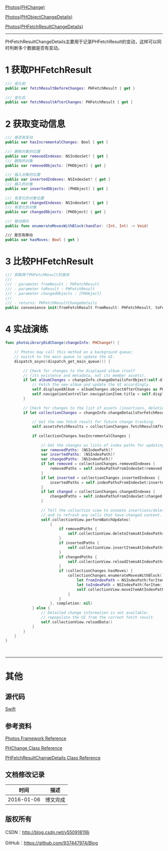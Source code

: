[Photos(PHChange)](https://github.com/937447974/Blog/blob/master/IOS/Media%20Layer/Photos/Photos(PHChange).md)

[Photos(PHObjectChangeDetails)](https://github.com/937447974/Blog/blob/master/IOS/Media%20Layer/Photos/Photos(PHObjectChangeDetails).md)

[Photos(PHFetchResultChangeDetails)](https://github.com/937447974/Blog/blob/master/IOS/Media%20Layer/Photos/Photos(PHFetchResultChangeDetails).md)

---

PHFetchResultChangeDetails主要用于记录PHFetchResult的变动，这样可以同时判断多个数据是否有变动。

# 1 获取PHFetchResult

```swift
/// 变化前
public var fetchResultBeforeChanges: PHFetchResult { get }
    
/// 变化后
public var fetchResultAfterChanges: PHFetchResult { get }
``` 

# 2 获取变动信息

```swift
/// 是否有变动
public var hasIncrementalChanges: Bool { get }
    
/// 删除对象的位置
public var removedIndexes: NSIndexSet? { get }
/// 删除的对象
public var removedObjects: [PHObject] { get }
    
/// 插入对象的位置
public var insertedIndexes: NSIndexSet? { get }
/// 插入的对象
public var insertedObjects: [PHObject] { get }
    
/// 有变化的对象位置
public var changedIndexes: NSIndexSet? { get }
/// 有变化的对象
public var changedObjects: [PHObject] { get }
    
/// 移动照片
public func enumerateMovesWithBlock(handler: (Int, Int) -> Void)

/// 是否有移动
public var hasMoves: Bool { get }
```

# 3 比较PHFetchResult

```swift
/// 获取两个PHFetchResult的差异
///
/// - parameter fromResult : PHFetchResult
/// - parameter toResult : PHFetchResult
/// - parameter changedObjects : [PHObject]
///
/// - returns: PHFetchResultChangeDetails
public convenience init(fromFetchResult fromResult: PHFetchResult, toFetchResult toResult: PHFetchResult, changedObjects: [PHObject])
```

# 4 实战演练

```swift
func photoLibraryDidChange(changeInfo: PHChange!) {
    
    // Photos may call this method on a background queue;
    // switch to the main queue to update the UI.
    dispatch_async(dispatch_get_main_queue()) {
        
        // Check for changes to the displayed album itself
        // (its existence and metadata, not its member assets).
        if let albumChanges = changeInfo.changeDetailsForObject(self.displayedAlbum) {
            // Fetch the new album and update the UI accordingly.
            self.displayedAlbum = albumChanges.objectAfterChanges as PHAssetCollection
            self.navigationController.navigationItem.title = self.displayedAlbum.localizedTitle
        }
        
        // Check for changes to the list of assets (insertions, deletions, moves, or updates).
        if let collectionChanges = changeInfo.changeDetailsForFetchResult(self.assetsFetchResults) {
            
            // Get the new fetch result for future change tracking.
            self.assetsFetchResults = collectionChanges.fetchResultAfterChanges
            
            if collectionChanges.hasIncrementalChanges {
                
                // Get the changes as lists of index paths for updating the UI.
                var removedPaths: [NSIndexPath]?
                var insertedPaths: [NSIndexPath]?
                var changedPaths: [NSIndexPath]?
                if let removed = collectionChanges.removedIndexes {
                    removedPaths = self.indexPathsFromIndexSet(removed)
                }
                if let inserted = collectionChanges.insertedIndexes {
                    insertedPaths = self.indexPathsFromIndexSet(inserted)
                }
                if let changed = collectionChanges.changedIndexes {
                    changedPaths = self.indexPathsFromIndexSet(changed)
                }
                
                // Tell the collection view to animate insertions/deletions/moves
                // and to refresh any cells that have changed content.
                self.collectionView.performBatchUpdates(
                    {
                        if removedPaths {
                            self.collectionView.deleteItemsAtIndexPaths(removedPaths)
                        }
                        if insertedPaths {
                            self.collectionView.insertItemsAtIndexPaths(insertedPaths)
                        }
                        if changedPaths {
                            self.collectionView.reloadItemsAtIndexPaths(changedPaths)
                        }
                        if (collectionChanges.hasMoves) {
                            collectionChanges.enumerateMovesWithBlock() { fromIndex, toIndex in
                                let fromIndexPath = NSIndexPath(forItem: fromIndex, inSection: 0)
                                let toIndexPath = NSIndexPath(forItem: toIndex, inSection: 0)
                                self.collectionView.moveItemAtIndexPath(fromIndexPath, toIndexPath: toIndexPath)
                            }
                        }
                    }, completion: nil)
            } else {
                // Detailed change information is not available;
                // repopulate the UI from the current fetch result.
                self.collectionView.reloadData()
            }
        }
    }
}
```

&#160;

----------

# 其他

## 源代码

[Swift](https://github.com/937447974/Swift)

## 参考资料

[Photos Framework Reference](https://developer.apple.com/library/ios/documentation/Photos/Reference/Photos_Framework/index.html)

[PHChange Class Reference](https://developer.apple.com/library/ios/documentation/Photos/Reference/PHChange_Class/index.html)

[PHFetchResultChangeDetails Class Reference](https://developer.apple.com/library/ios/documentation/Photos/Reference/PHFetchResultChangeDetails_Class/index.html)

## 文档修改记录

| 时间 | 描述 |
| ---- | ---- |
| 2016-01-06 | 博文完成 |

## 版权所有

CSDN：http://blog.csdn.net/y550918116j

GitHub：https://github.com/937447974/Blog